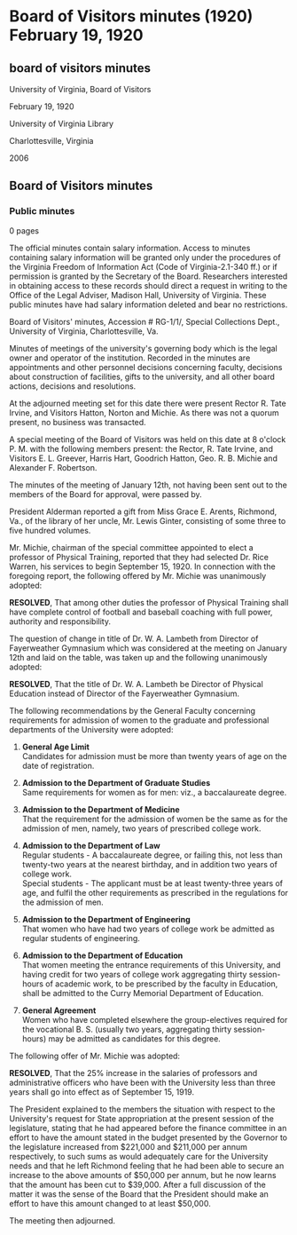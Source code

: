 <!-- llmformatted -->
# Board of Visitors minutes (1920) February 19, 1920

## board of visitors minutes

University of Virginia, Board of Visitors

February 19, 1920

University of Virginia Library

Charlottesville, Virginia

2006

## Board of Visitors minutes

### Public minutes

0 pages

The official minutes contain salary information. Access to minutes containing salary information will be granted only under the procedures of the Virginia Freedom of Information Act (Code of Virginia-2.1-340 ff.) or if permission is granted by the Secretary of the Board. Researchers interested in obtaining access to these records should direct a request in writing to the Office of the Legal Adviser, Madison Hall, University of Virginia. These public minutes have had salary information deleted and bear no restrictions.

Board of Visitors' minutes, Accession # RG-1/1/, Special Collections Dept., University of Virginia, Charlottesville, Va.

Minutes of meetings of the university's governing body which is the legal owner and operator of the institution. Recorded in the minutes are appointments and other personnel decisions concerning faculty, decisions about construction of facilities, gifts to the university, and all other board actions, decisions and resolutions.

At the adjourned meeting set for this date there were present Rector R. Tate Irvine, and Visitors Hatton, Norton and Michie. As there was not a quorum present, no business was transacted.

A special meeting of the Board of Visitors was held on this date at 8 o'clock P. M. with the following members present: the Rector, R. Tate Irvine, and Visitors E. L. Greever, Harris Hart, Goodrich Hatton, Geo. R. B. Michie and Alexander F. Robertson.

The minutes of the meeting of January 12th, not having been sent out to the members of the Board for approval, were passed by.

President Alderman reported a gift from Miss Grace E. Arents, Richmond, Va., of the library of her uncle, Mr. Lewis Ginter, consisting of some three to five hundred volumes.

Mr. Michie, chairman of the special committee appointed to elect a professor of Physical Training, reported that they had selected Dr. Rice Warren, his services to begin September 15, 1920. In connection with the foregoing report, the following offered by Mr. Michie was unanimously adopted:

**RESOLVED**, That among other duties the professor of Physical Training shall have complete control of football and baseball coaching with full power, authority and responsibility.

The question of change in title of Dr. W. A. Lambeth from Director of Fayerweather Gymnasium which was considered at the meeting on January 12th and laid on the table, was taken up and the following unanimously adopted:

**RESOLVED**, That the title of Dr. W. A. Lambeth be Director of Physical Education instead of Director of the Fayerweather Gymnasium.

The following recommendations by the General Faculty concerning requirements for admission of women to the graduate and professional departments of the University were adopted:

1. **General Age Limit**\
   Candidates for admission must be more than twenty years of age on the date of registration.

2. **Admission to the Department of Graduate Studies**\
   Same requirements for women as for men: viz., a baccalaureate degree.

3. **Admission to the Department of Medicine**\
   That the requirement for the admission of women be the same as for the admission of men, namely, two years of prescribed college work.

4. **Admission to the Department of Law**\
   Regular students - A baccalaureate degree, or failing this, not less than twenty-two years at the nearest birthday, and in addition two years of college work.\
   Special students - The applicant must be at least twenty-three years of age, and fulfil the other requirements as prescribed in the regulations for the admission of men.

5. **Admission to the Department of Engineering**\
   That women who have had two years of college work be admitted as regular students of engineering.

6. **Admission to the Department of Education**\
   That women meeting the entrance requirements of this University, and having credit for two years of college work aggregating thirty session-hours of academic work, to be prescribed by the faculty in Education, shall be admitted to the Curry Memorial Department of Education.

7. **General Agreement**\
   Women who have completed elsewhere the group-electives required for the vocational B. S. (usually two years, aggregating thirty session-hours) may be admitted as candidates for this degree.

The following offer of Mr. Michie was adopted:

**RESOLVED**, That the 25% increase in the salaries of professors and administrative officers who have been with the University less than three years shall go into effect as of September 15, 1919.

The President explained to the members the situation with respect to the University's request for State appropriation at the present session of the legislature, stating that he had appeared before the finance committee in an effort to have the amount stated in the budget presented by the Governor to the legislature increased from $221,000 and $211,000 per annum respectively, to such sums as would adequately care for the University needs and that he left Richmond feeling that he had been able to secure an increase to the above amounts of $50,000 per annum, but he now learns that the amount has been cut to $39,000. After a full discussion of the matter it was the sense of the Board that the President should make an effort to have this amount changed to at least $50,000.

The meeting then adjourned.
